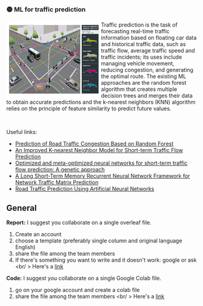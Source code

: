 ### :yellow_circle: ML for traffic prediction

<img align="left" width="250" height="200" src="https://github.com/claudia-viaro/Wdss-UCLdss_research/blob/main/utils/traffic_pic.jpg">

Traffic prediction is the task of forecasting real-time traffic information based on floating car data and historical traffic data, such as traffic flow, average traffic speed and traffic incidents; its uses include managing vehicle movement, reducing congestion, and generating the optimal route. The existing ML approaches are the random forest algorithm that creates multiple decision trees and merges their data to obtain accurate predictions and the k-nearest neighbors (KNN) algorithm relies on the principle of feature similarity to predict future values.

<br clear="left"/>

Useful links:
- [Prediction of Road Traffic Congestion Based on Random Forest](https://ieeexplore.ieee.org/document/8283291)
- [An Improved K-nearest Neighbor Model for Short-term Traffic Flow Prediction](https://www.researchgate.net/publication/274028126_An_Improved_K-nearest_Neighbor_Model_for_Short-term_Traffic_Flow_Prediction)
- [Optimized and meta-optimized neural networks for short-term traffic flow prediction: A genetic approach](https://www.sciencedirect.com/science/article/abs/pii/S0968090X05000276)
- [A Long Short-Term Memory Recurrent Neural Network Framework for Network Traffic Matrix Prediction](https://arxiv.org/abs/1705.05690)
- [Road Traffic Prediction Using Artificial Neural Networks](https://ieeexplore.ieee.org/abstract/document/8544943)

## General

**Report:** I suggest you collaborate on a single overleaf file. 
1. Create an account
2. choose a template (preferably single column and original language English)
3. share the file among the team members 
4. If there's something you want to write and it doesn't work: google or ask <br/ >
Here's a [link](https://www.overleaf.com/articles/tagged/academic-journal/page/1) 

**Code:** I suggest you collaborate on a single Google Colab file. 
1. go on your google account and create a colab file
1. share the file among the team members <br/ >
Here's a [link]([https://www.overleaf.com/articles/tagged/academic-journal/page/1](https://colab.research.google.com/?utm_source=scs-index)) 
